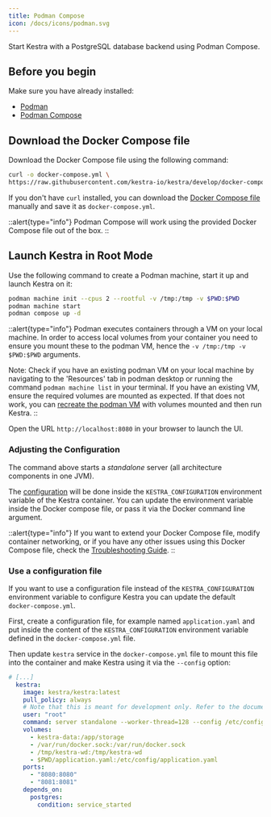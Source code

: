 ```yaml
---
title: Podman Compose
icon: /docs/icons/podman.svg
---
```


Start Kestra with a PostgreSQL database backend using Podman Compose.

## Before you begin

Make sure you have already installed:

- [Podman](https://podman.io/docs/installation)
- [Podman Compose](https://github.com/containers/podman-compose?tab=readme-ov-file#installation)

## Download the Docker Compose file
Download the Docker Compose file using the following command:

```bash
curl -o docker-compose.yml \
https://raw.githubusercontent.com/kestra-io/kestra/develop/docker-compose.yml
```

If you don't have `curl` installed, you can download the [Docker Compose file](https://github.com/kestra-io/kestra/blob/develop/docker-compose.yml) manually and save it as `docker-compose.yml`.

::alert{type="info"}
Podman Compose will work using the provided Docker Compose file out of the box.
::

## Launch Kestra in Root Mode

Use the following command to create a Podman machine, start it up and launch Kestra on it:

```bash
podman machine init --cpus 2 --rootful -v /tmp:/tmp -v $PWD:$PWD
podman machine start
podman compose up -d
```

::alert{type="info"}
Podman executes containers through a VM on your local machine. In order to access local volumes from your container you need to ensure you mount these to the podman VM, hence the `-v /tmp:/tmp -v $PWD:$PWD` arguments.

Note: Check if you have an existing podman VM on your local machine by navigating to the 'Resources' tab in podman desktop or running the command `podman machine list` in your terminal. If you have an existing VM, ensure the required volumes are mounted as expected. If that does not work, you can [recreate the podman VM](https://stackoverflow.com/questions/69298356/how-to-mount-a-volume-from-a-local-machine-on-podman) with volumes mounted and then run Kestra.
::

Open the URL `http://localhost:8080` in your browser to launch the UI.

### Adjusting the Configuration

The command above starts a *standalone* server (all architecture components in one JVM).

The [configuration](../configuration/index.md) will be done inside the `KESTRA_CONFIGURATION` environment variable of the Kestra container. You can update the environment variable inside the Docker compose file, or pass it via the Docker command line argument.

::alert{type="info"}
If you want to extend your Docker Compose file, modify container networking, or if you have any other issues using this Docker Compose file, check the [Troubleshooting Guide](../09.administrator-guide/16.troubleshooting.md).
::

### Use a configuration file

If you want to use a configuration file instead of the `KESTRA_CONFIGURATION` environment variable to configure Kestra you can update the default `docker-compose.yml`.

First, create a configuration file, for example named `application.yaml` and put inside the content of the `KESTRA_CONFIGURATION` environment variable defined in the `docker-compose.yml` file.

Then update `kestra` service in the `docker-compose.yml` file to mount this file into the container and make Kestra using it via the `--config` option:

```yaml
# [...]
  kestra:
    image: kestra/kestra:latest
    pull_policy: always
    # Note that this is meant for development only. Refer to the documentation for production deployments of Kestra which runs without a root user.
    user: "root"
    command: server standalone --worker-thread=128 --config /etc/config/application.yaml
    volumes:
      - kestra-data:/app/storage
      - /var/run/docker.sock:/var/run/docker.sock
      - /tmp/kestra-wd:/tmp/kestra-wd
      - $PWD/application.yaml:/etc/config/application.yaml
    ports:
      - "8080:8080"
      - "8081:8081"
    depends_on:
      postgres:
        condition: service_started
```
